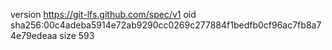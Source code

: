 version https://git-lfs.github.com/spec/v1
oid sha256:00c4adeba5914e72ab9290cc0269c277884f1bedfb0cf96ac7fb8a74e79edeaa
size 593
